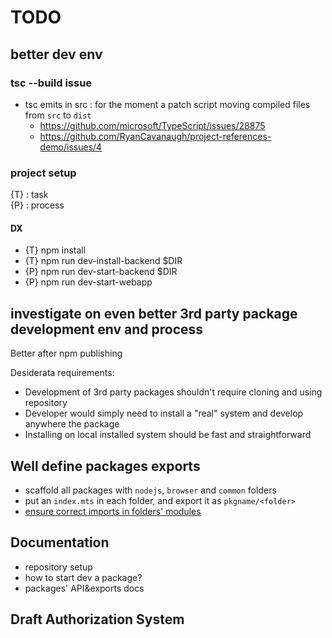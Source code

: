 # TODO

## better dev env

### tsc --build issue

- tsc emits in src : for the moment a patch script moving compiled files from `src` to `dist`
  - <https://github.com/microsoft/TypeScript/issues/28875>
  - <https://github.com/RyanCavanaugh/project-references-demo/issues/4>

### project setup

{T} : task  
{P} : process

#### DX

- {T} npm install
- {T} npm run dev-install-backend $DIR
- {P} npm run dev-start-backend $DIR
- {P} npm run dev-start-webapp

## investigate on even better 3rd party package development env and process

Better after npm publishing

Desiderata requirements:

- Development of 3rd party packages shouldn't require cloning and using repository
- Developer would simply need to install a "real" system and develop anywhere the package
- Installing on local installed system should be fast and straightforward

## Well define packages exports

- scaffold all packages with `nodejs`, `browser` and `common` folders
- put an `index.mts` in each folder, and export it as `pkgname/<folder>`
- [ensure correct imports in folders' modules](https://miro.com/app/board/uXjVP9hENlk=/)

## Documentation

- repository setup
- how to start dev a package?
- packages' API&exports docs

## Draft Authorization System
